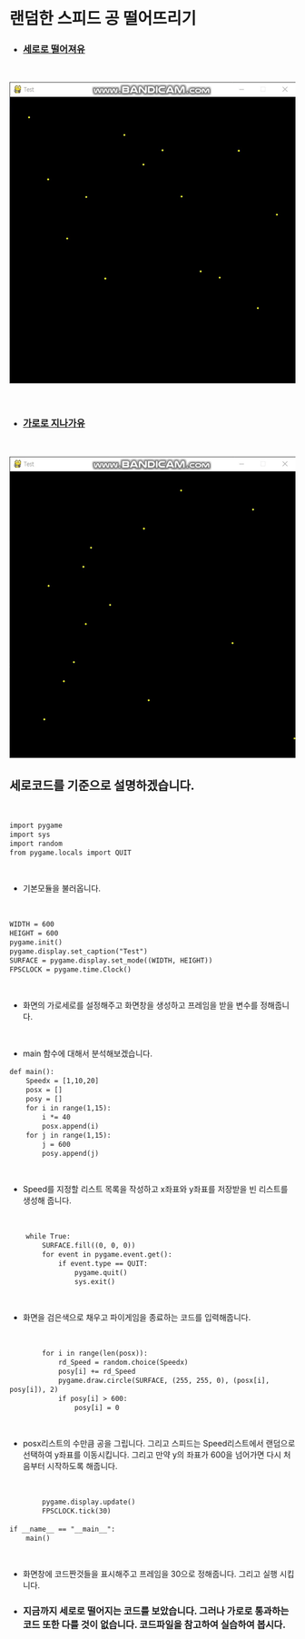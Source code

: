 # 랜덤한 스피드 공 떨어뜨리기

+ ### [세로로 떨어져유](../GamePrac/Prac6.py)

<br>

![세로본능](../img/세로본능.gif)

<br>

+ ### [가로로 지나가유](../GamePrac/Prac7.py)

<br>

![가로본능](../img/가로본능.gif)

## 세로코드를 기준으로 설명하겠습니다.

<br>

```buildoutcfg
import pygame
import sys
import random
from pygame.locals import QUIT
```

<br>

+ 기본모듈을 불러옵니다.

<br>

```buildoutcfg
WIDTH = 600
HEIGHT = 600
pygame.init()
pygame.display.set_caption("Test")
SURFACE = pygame.display.set_mode((WIDTH, HEIGHT))
FPSCLOCK = pygame.time.Clock()
```

<br>

+ 화면의 가로세로를 설정해주고 화면창을 생성하고 프레임을 받을 변수를 정해줍니다.

<br>

+ main 함수에 대해서 분석해보겠습니다.

```buildoutcfg
def main():
    Speedx = [1,10,20]
    posx = []
    posy = []
    for i in range(1,15):
        i *= 40
        posx.append(i)
    for j in range(1,15):
        j = 600
        posy.append(j)
```

<br>

+ Speed를 지정할 리스트 목록을 작성하고 x좌표와 y좌표를 저장받을 빈 리스트를 생성해 줍니다.

<br>

```buildoutcfg
    while True:
        SURFACE.fill((0, 0, 0))
        for event in pygame.event.get():
            if event.type == QUIT:
                pygame.quit()
                sys.exit()
```

<br>

+ 화면을 검은색으로 채우고 파이게임을 종료하는 코드를 입력해줍니다.

<br>

```buildoutcfg
        for i in range(len(posx)):
            rd_Speed = random.choice(Speedx)
            posy[i] += rd_Speed
            pygame.draw.circle(SURFACE, (255, 255, 0), (posx[i], posy[i]), 2)
            if posy[i] > 600:
                posy[i] = 0
```

<br>

+ posx리스트의 수만큼 공을 그립니다. 그리고 스피드는 Speed리스트에서 랜덤으로 선택하여 y좌표를 이동시킵니다.
그리고 만약 y의 좌표가 600을 넘어가면 다시 처음부터 시작하도록 해줍니다.

<br>

```buildoutcfg
        pygame.display.update()
        FPSCLOCK.tick(30)

if __name__ == "__main__":
    main()
```

<br>

+ 화면창에 코드짠것들을 표시해주고 프레임을 30으로 정해줍니다. 그리고 실행 시킵니다.


+ ### 지금까지 세로로 떨어지는 코드를 보았습니다. 그러나 가로로 통과하는 코드 또한 다를 것이 없습니다. 코드파일을 참고하여 실습하여 봅시다.